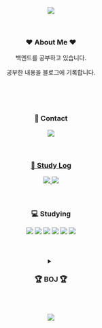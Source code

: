 <header>
  <div align="center">
<img src="https://capsule-render.vercel.app/api?type=waving&color=F1C4D8&height=150&%20render" />
  </div>
</header>

<body>
  <div align="center">
    
<h3><b> ❤️ About Me ❤️ </b></h3>
백엔드를 공부하고 있습니다.
    
공부한 내용을 블로그에 기록합니다.
      
<br>
<br>
<br>

<h3><b> 💌 Contact </b></h3>
<!-- <a href="mailto:k0605ja@gmail.com/"><img src="https://img.shields.io/badge/Gmail-D14836?style=for-the-badge&logo=gmail&logoColor=white&link=mailto:k0605ja@gmail.com"
</a> -->
<a href="mailto:k0605ja2@naver.com/"><img src="https://img.shields.io/badge/Naver mail-03C75A?style=for-the-badge&logo=Naver&logoColor=white&link=mailto:k0605ja2@naver.com"
</a>  
  
<br>
<br>
<br>
  
<h3><b>📜 Study Log  </b></h3>
<a href="https://www.notion.so/4f6254d5aa9f41d9bc2318fdb030478f"><img src="https://img.shields.io/badge/Notion-000000?style=for-the-badge&logo=Notion&logoColor=white"/>
<a href="https://ofglen.tistory.com"><img src="https://img.shields.io/badge/Tistory-000000?style=for-the-badge&logo=Tistory&logoColor=white"/></a>
  
</a>

<br>
<br>
<br>

<h3><b>💻 Studying</b></h3>
  <a>
<img src="https://img.shields.io/badge/JAVA-007396?style=for-the-badge&logo=java&logoColor=white">
<img src="https://img.shields.io/badge/Spring-6DB33F?style=for-the-badge&logo=Spring&logoColor=white">

<img src="https://img.shields.io/badge/Python-3776AB?style=for-the-badge&logo=Python&logoColor=white">
<img src="https://img.shields.io/badge/mysql-4479A1?style=for-the-badge&logo=mysql&logoColor=white">
<img src="https://img.shields.io/badge/linux-FCC624?style=for-the-badge&logo=linux&logoColor=black">
<img src="https://img.shields.io/badge/aws-232F3E?style=for-the-badge&logo=aws&logoColor=white">
    
<br>    
<!-- <img src="https://img.shields.io/badge/html-E34F26?style=for-the-badge&logo=html5&logoColor=white">
<img src="https://img.shields.io/badge/css-1572B6?style=for-the-badge&logo=css3&logoColor=white">
<img src="https://img.shields.io/badge/javascript-F7DF1E?style=for-the-badge&logo=javascript&logoColor=black">
<img src="https://img.shields.io/badge/bootstrap-7952B3?style=for-the-badge&logo=bootstrap&logoColor=white"> -->
    
<br>
<br>
<br>
  </a>

  
<details>
<summary><h3><b> 🏆 BOJ 🏆 </b></h3></summary>
<div markdown="1">
<p align="center">
<img src="http://mazassumnida.wtf/api/v2/generate_badge?boj=k0605ja"(https://solved.ac/k0605ja)"/> 

</div>
</details>  

</body>

    

<footer>
<p align="center">
<br>
  <br>
  <img src="https://capsule-render.vercel.app/api?type=waving&color=F1C4D8&height=150&section=footer&%20render&reversal=true" />
</footer>

    
